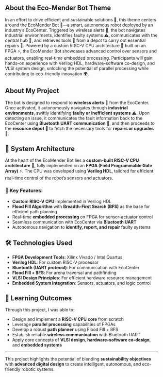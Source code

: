 ## About the Eco-Mender Bot Theme 
In an effort to drive efficient and sustainable solutions 🌱, this theme centers around the EcoMender Bot 🤖—a smart, autonomous robot deployed by an industry’s EcoCenter. Triggered by wireless alerts 📶, the bot navigates industrial environments, identifies faulty systems ⚠️, communicates with the central hub 📡, and retrieves tools 🧰 from a depot to carry out essential repairs 🔧.
Powered by a custom RISC-V CPU architecture 🧠 built on an FPGA ⚡, the EcoMender Bot showcases advanced control over sensors and actuators, enabling real-time embedded processing. Participants will gain hands-on experience with Verilog HDL, hardware-software co-design, and VLSI system design, unlocking the potential of parallel processing while contributing to eco-friendly innovation 🌍.


## About My Project

The bot is designed to respond to **wireless alerts** 📶 from the EcoCenter. Once activated, it autonomously navigates through **industrial environments**, swiftly identifying **faulty or inefficient systems** ⚠️. Upon detecting an issue, it communicates the fault information back to the EcoCenter using **Bluetooth UART communication** 📡, and then proceeds to the **resource depot** 🧰 to fetch the necessary tools for **repairs or upgrades** 🔧.

## 🔧 System Architecture

At the heart of the EcoMender Bot lies a **custom-built RISC-V CPU architecture** 🧠, fully implemented on an **FPGA (Field Programmable Gate Array)** ⚡. The CPU was developed using **Verilog HDL**, tailored for efficient real-time control of the robot’s sensors and actuators.

### 🚀 Key Features:
- **Custom RISC-V CPU** implemented in Verilog HDL
- **Flood Fill Algorithm** with **Breadth-First Search (BFS)** as the base for efficient path planning
- Real-time **embedded processing** on FPGA for sensor-actuator control
- Seamless communication with EcoCenter via **Bluetooth UART**
- Autonomous navigation to **identify, report, and repair** faulty systems

## 🛠 Technologies Used
- **FPGA Development Tools**: Xilinx Vivado / Intel Quartus
- **Verilog HDL**: For custom RISC-V processor
- **Bluetooth (UART protocol)**: For communication with EcoCenter
- **Flood Fill + BFS**: For arena traversal and pathfinding
- **VLSI Design Principles**: For efficient hardware resource management
- **Embedded System Integration**: Sensors, actuators, and logic control

## 🎯 Learning Outcomes

Through this project, I was able to:
- Design and implement a **RISC-V CPU core** from scratch  
- Leverage **parallel processing** capabilities of FPGAs  
- Develop a robust **path planner** using Flood Fill + BFS  
- Establish reliable **wireless communication** with Bluetooth UART  
- Apply core concepts of **VLSI design**, **hardware-software co-design**, and **embedded systems**

---

This project highlights the potential of blending **sustainability objectives** with **advanced digital design** to create intelligent, autonomous, and eco-friendly robotic systems.
